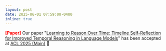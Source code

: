 ```yaml
---
layout: post
date: 2025-06-01 07:59:00-0400
inline: true
---
```

<strong><span style="color:red">[Paper]</span></strong> Our paper "[Learning to Reason Over Time: Timeline Self-Reflection for Improved Temporal Reasoning in Language Models](https://arxiv.org/abs/2504.05258)" has been accepted at [ACL 2025 (Main)](https://2025.aclweb.org/) 🎉